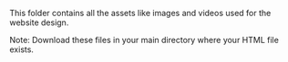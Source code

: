 This folder contains all the assets like images and videos used for the website design.

Note: Download these files in your main directory where your HTML file exists.
